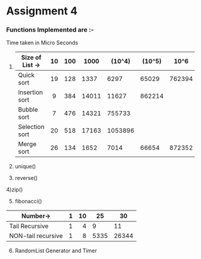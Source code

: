 # Assignment 4

### Functions Implemented are :-
Time taken in Micro Seconds
1) | Size of List ->  | 10  | 100  |1000   |  (10^4) |(10^5) | 10^6   | 
   |------------------|:---:|-----:|-------|---------|-------|--------|
   | Quick sort       | 19  | 128  | 1337  | 6297    | 65029 | 762394 | 
   | Insertion sort   |  9  | 384  | 14011 | 11627   | 862214|        |
   | Bubble sort      |  7  | 476  | 14321 | 755733  |       |        |
   | Selection sort   | 20  | 518  | 17163 | 1053896 |       |        |
   | Merge sort       | 26  | 134  | 1652  | 7014    | 66654 | 872352 |                                 

2) unique()

3) reverse()

4)zip()

5) fibonacci() 

| Number->           |1  |10 |25  |30    |
|--------------------|:-:|--:|----|------|
| Tail Recursive     | 1 | 4 |9   |11    |
| NON-tail recursive | 1 | 8 |5335|26344 |

6) RandomList Generator and Timer
